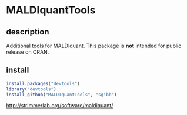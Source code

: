 # MALDIquantTools

## description

Additional tools for MALDIquant. 
This package is **not** intended for
public release on CRAN.

## install

```R
install.packages("devtools")
library("devtools")
install_github("MALDIquantTools", "sgibb")
```


http://strimmerlab.org/software/maldiquant/
